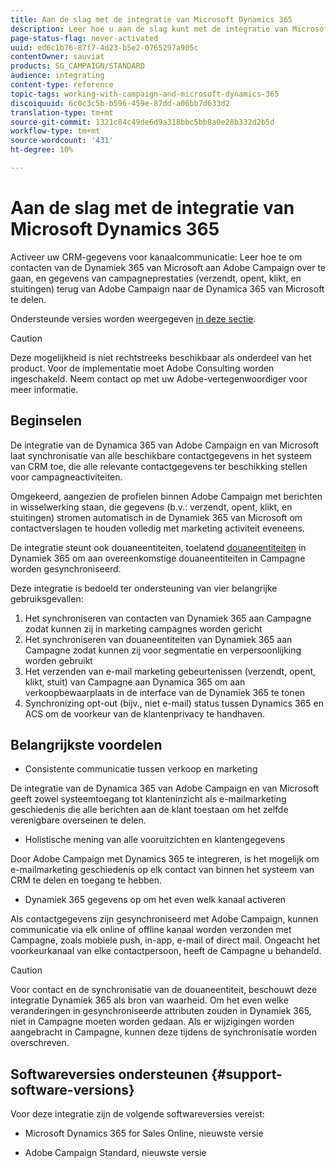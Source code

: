 ```yaml
---
title: Aan de slag met de integratie van Microsoft Dynamics 365
description: Leer hoe u aan de slag kunt met de integratie van Microsoft Dynamics 365
page-status-flag: never-activated
uuid: ed6c1b76-87f7-4d23-b5e2-0765297a905c
contentOwner: sauviat
products: SG_CAMPAIGN/STANDARD
audience: integrating
content-type: reference
topic-tags: working-with-campaign-and-microsoft-dynamics-365
discoiquuid: 6c0c3c5b-b596-459e-87dd-a06bb7d633d2
translation-type: tm+mt
source-git-commit: 1321c84c49de6d9a318bbc5bb8a0e28b332d2b5d
workflow-type: tm+mt
source-wordcount: '431'
ht-degree: 10%

---
```



# Aan de slag met de integratie van Microsoft Dynamics 365

Activeer uw CRM-gegevens voor kanaalcommunicatie: Leer hoe te om contacten van de Dynamiek 365 van Microsoft aan Adobe Campaign over te gaan, en gegevens van campagneprestaties (verzendt, opent, klikt, en stuitingen) terug van Adobe Campaign naar de Dynamica 365 van Microsoft te delen.

Ondersteunde versies worden weergegeven [in deze sectie](#support-software-versions).

>[!CAUTION]
>
>Deze mogelijkheid is niet rechtstreeks beschikbaar als onderdeel van het product. Voor de implementatie moet Adobe Consulting worden ingeschakeld. Neem contact op met uw Adobe-vertegenwoordiger voor meer informatie.

## Beginselen

De integratie van de Dynamica 365 van Adobe Campaign en van Microsoft laat synchronisatie van alle beschikbare contactgegevens in het systeem van CRM toe, die alle relevante contactgegevens ter beschikking stellen voor campagneactiviteiten.

Omgekeerd, aangezien de profielen binnen Adobe Campaign met berichten in wisselwerking staan, die gegevens (b.v.: verzendt, opent, klikt, en stuitingen) stromen automatisch in de Dynamiek 365 van Microsoft om contactverslagen te houden volledig met marketing activiteit eveneens.

De integratie steunt ook douaneentiteiten, toelatend [douaneentiteiten](../../integrating/using/map-campaign-custom-resources-and-dynamics-365-custom-entities.md) in Dynamiek 365 om aan overeenkomstige douaneentiteiten in Campagne worden gesynchroniseerd.

Deze integratie is bedoeld ter ondersteuning van vier belangrijke gebruiksgevallen:

1. Het synchroniseren van contacten van Dynamiek 365 aan Campagne zodat kunnen zij in marketing campagnes worden gericht
1. Het synchroniseren van douaneentiteiten van Dynamiek 365 aan Campagne zodat kunnen zij voor segmentatie en verpersoonlijking worden gebruikt
1. Het verzenden van e-mail marketing gebeurtenissen (verzendt, opent, klikt, stuit) van Campagne aan Dynamica 365 om aan verkoopbewaarplaats in de interface van de Dynamiek 365 te tonen
1. Synchronizing opt-out (bijv., niet e-mail) status tussen Dynamics 365 en ACS om de voorkeur van de klantenprivacy te handhaven.

## Belangrijkste voordelen

* Consistente communicatie tussen verkoop en marketing

De integratie van de Dynamica 365 van Adobe Campaign en van Microsoft geeft zowel systeemtoegang tot klanteninzicht als e-mailmarketing geschiedenis die alle berichten aan de klant toestaan om het zelfde verenigbare overseinen te delen.

* Holistische mening van alle vooruitzichten en klantengegevens

Door Adobe Campaign met Dynamics 365 te integreren, is het mogelijk om e-mailmarketing geschiedenis op elk contact van binnen het systeem van CRM te delen en toegang te hebben.

* Dynamiek 365 gegevens op om het even welk kanaal activeren

Als contactgegevens zijn gesynchroniseerd met Adobe Campaign, kunnen communicatie via elk online of offline kanaal worden verzonden met Campagne, zoals mobiele push, in-app, e-mail of direct mail. Ongeacht het voorkeurkanaal van elke contactpersoon, heeft de Campagne u behandeld.

>[!CAUTION]
>
>Voor contact en de synchronisatie van de douaneentiteit, beschouwt deze integratie Dynamiek 365 als bron van waarheid.  Om het even welke veranderingen in gesynchroniseerde attributen zouden in Dynamiek 365, niet in Campagne moeten worden gedaan.  Als er wijzigingen worden aangebracht in Campagne, kunnen deze tijdens de synchronisatie worden overschreven.

## Softwareversies ondersteunen {#support-software-versions}

Voor deze integratie zijn de volgende softwareversies vereist:

* Microsoft Dynamics 365 for Sales Online, nieuwste versie

* Adobe Campaign Standard, nieuwste versie
